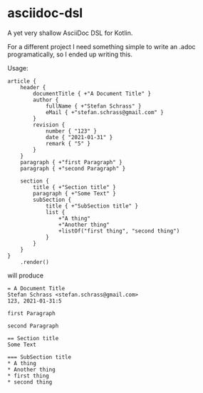 # asciidoc-dsl
A yet very shallow AsciiDoc DSL for Kotlin.

For a different project I need something simple to write an .adoc programatically, so I ended up writing this.

Usage:

```
article {
    header {
        documentTitle { +"A Document Title" }
        author {
            fullName { +"Stefan Schrass" }
            eMail { +"stefan.schrass@gmail.com" }
        }
        revision {
            number { "123" }
            date { "2021-01-31" }
            remark { "5" }
        }
    }
    paragraph { +"first Paragraph" }
    paragraph { +"second Paragraph" }

    section {
        title { +"Section title" }
        paragraph { +"Some Text" }
        subSection {
            title { +"SubSection title" }
            list {
                +"A thing"
                +"Another thing"
                +listOf("first thing", "second thing")
            }
        }
    }
}
    .render()
```

will produce

```
= A Document Title
Stefan Schrass <stefan.schrass@gmail.com>
123, 2021-01-31:5

first Paragraph

second Paragraph

== Section title
Some Text

=== SubSection title
* A thing
* Another thing
* first thing
* second thing
```
